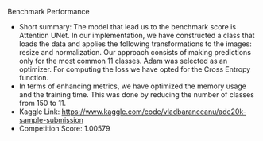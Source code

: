 Benchmark Performance

* Short summary: The model that lead us to the benchmark score is Attention UNet. In our implementation, we have constructed a class that loads the data and applies the following transformations to the images: resize and normalization. Our approach consists of making predictions only for the most common 11 classes. Adam was selected as an optimizer. For computing the loss we have opted for the Cross Entropy function.
* In terms of enhancing metrics, we have optimized the memory usage and the training time. This was done by reducing the number of classes from 150 to 11.
* Kaggle Link: https://www.kaggle.com/code/vladbaranceanu/ade20k-sample-submission
* Competition Score: 1.00579